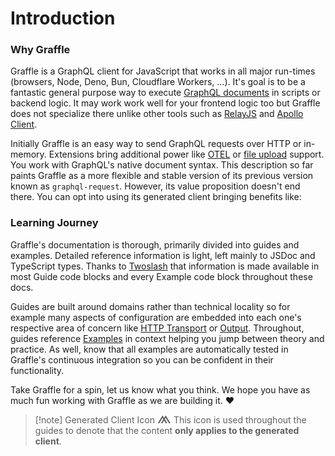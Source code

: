 # Introduction

### Why Graffle

Graffle is a GraphQL client for JavaScript that works in all major run-times (browsers, Node, Deno, Bun, Cloudflare Workers, ...). It's goal is to be a fantastic general purpose way to execute [GraphQL documents](https://todo) in scripts or backend logic. It may work work well for your frontend logic too but Graffle does not specialize there unlike other tools such as [RelayJS](https://todo) and [Apollo Client](https://).

Initially Graffle is an easy way to send GraphQL requests over HTTP or in-memory. Extensions bring additional power like [OTEL](https://todo) or [file upload](https://todo) support. You work with GraphQL's native document syntax. This description so far paints Graffle as a more flexible and stable version of its previous version known as `graphql-request`. However, its value proposition doesn't end there. You can opt into using its generated client bringing benefits like:

<!--@include: @/_snippets/benefits.md-->

### Learning Journey

Graffle's documentation is thorough, primarily divided into guides and examples. Detailed reference information is light, left mainly to JSDoc and TypeScript types. Thanks to [Twoslash](https://twoslash.netlify.app) that information is made available in most Guide code blocks and every Example code block throughout these docs.

Guides are built around domains rather than technical locality so for example many aspects of configuration are embedded into each one's respective area of concern like [HTTP Transport](../transports/http.md) or [Output](./output.md). Throughout, guides reference [Examples](../../examples/raw) in context helping you jump between theory and practice. As well, know that all examples are automatically tested in Graffle's continuous integration so you can be confident in their functionality.

Take Graffle for a spin, let us know what you think. We hope you have as much fun working with Graffle as we are building it. ❤️

> [!note] Generated Client Icon <span style="font-size:2em;line-height:0;" title="generation required">⩕</span>
> This icon is used throughout the guides to denote that the content **only applies to the generated client**.

